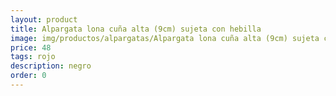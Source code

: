 ```yaml
---
layout: product
title: Alpargata lona cuña alta (9cm) sujeta con hebilla 
image: img/productos/alpargatas/Alpargata lona cuña alta (9cm) sujeta con hebilla =48 =rojo =negro =blanco =beig =azul.webp
price: 48 
tags: rojo 
description: negro 
order: 0
---
```

